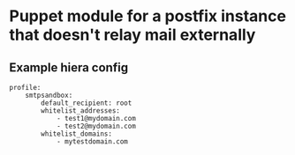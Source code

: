# Puppet module for a postfix instance that doesn't relay mail externally

## Example hiera config

```
profile:
    smtpsandbox:
        default_recipient: root
        whitelist_addresses:
            - test1@mydomain.com
            - test2@mydomain.com
        whitelist_domains:
            - mytestdomain.com

```


